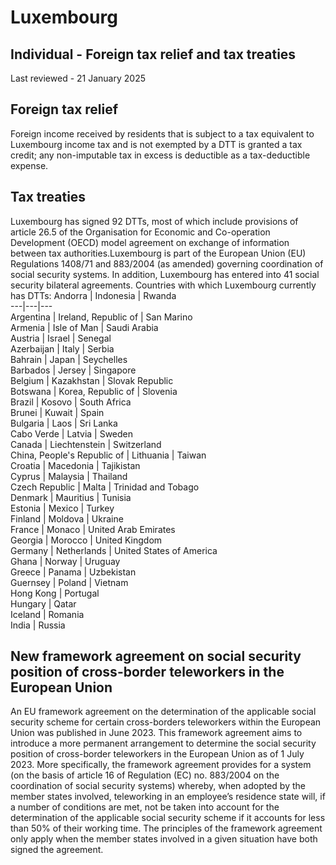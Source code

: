 # Luxembourg
## Individual - Foreign tax relief and tax treaties
Last reviewed - 21 January 2025
## Foreign tax relief
Foreign income received by residents that is subject to a tax equivalent to Luxembourg income tax and is not exempted by a DTT is granted a tax credit; any non-imputable tax in excess is deductible as a tax-deductible expense.
## Tax treaties
Luxembourg has signed 92 DTTs, most of which include provisions of article 26.5 of the Organisation for Economic and Co-operation Development (OECD) model agreement on exchange of information between tax authorities.Luxembourg is part of the European Union (EU) Regulations 1408/71 and 883/2004 (as amended) governing coordination of social security systems. In addition, Luxembourg has entered into 41 social security bilateral agreements.
Countries with which Luxembourg currently has DTTs:
Andorra | Indonesia | Rwanda  
---|---|---  
Argentina | Ireland, Republic of | San Marino  
Armenia | Isle of Man | Saudi Arabia  
Austria | Israel | Senegal  
Azerbaijan | Italy | Serbia  
Bahrain | Japan | Seychelles  
Barbados | Jersey | Singapore  
Belgium | Kazakhstan | Slovak Republic  
Botswana | Korea, Republic of | Slovenia  
Brazil | Kosovo | South Africa  
Brunei | Kuwait | Spain  
Bulgaria | Laos | Sri Lanka  
Cabo Verde | Latvia | Sweden  
Canada | Liechtenstein | Switzerland  
China, People's Republic of | Lithuania | Taiwan  
Croatia | Macedonia | Tajikistan  
Cyprus | Malaysia | Thailand  
Czech Republic | Malta | Trinidad and Tobago  
Denmark | Mauritius | Tunisia  
Estonia | Mexico | Turkey  
Finland | Moldova | Ukraine  
France | Monaco | United Arab Emirates  
Georgia | Morocco | United Kingdom  
Germany | Netherlands | United States of America  
Ghana | Norway | Uruguay  
Greece | Panama | Uzbekistan  
Guernsey | Poland | Vietnam  
Hong Kong | Portugal  
Hungary | Qatar  
Iceland | Romania  
India | Russia  
## New framework agreement on social security position of cross-border teleworkers in the European Union
An EU framework agreement on the determination of the applicable social security scheme for certain cross-borders teleworkers within the European Union was published in June 2023. This framework agreement aims to introduce a more permanent arrangement to determine the social security position of cross-border teleworkers in the European Union as of 1 July 2023. More specifically, the framework agreement provides for a system (on the basis of article 16 of Regulation (EC) no. 883/2004 on the coordination of social security systems) whereby, when adopted by the member states involved, teleworking in an employee’s residence state will, if a number of conditions are met, not be taken into account for the determination of the applicable social security scheme if it accounts for less than 50% of their working time.
The principles of the framework agreement only apply when the member states involved in a given situation have both signed the agreement.
